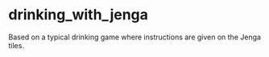 # drinking_with_jenga
Based on a typical drinking game where instructions are given on the Jenga tiles.
